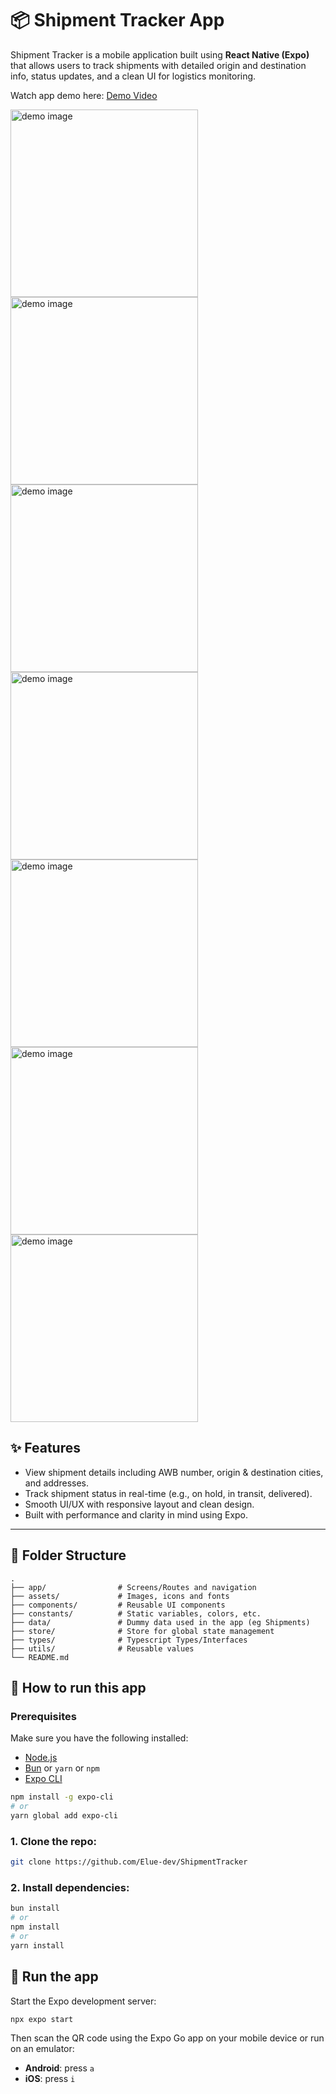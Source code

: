 # 📦 Shipment Tracker App

Shipment Tracker is a mobile application built using **React Native (Expo)** that allows users to track shipments with detailed origin and destination info, status updates, and a clean UI for logistics monitoring.

Watch app demo here: [Demo Video](https://res.cloudinary.com/dwdsjbetu/image/upload/v1754522730/ScreenRecording2025-08-06at23.49.52-ezgif.com-video-to-gif-converter_v0mskj.gif)

<img src="https://res.cloudinary.com/dwdsjbetu/image/upload/v1754521273/Screenshot_2025-08-07_at_00.00.17_oq0qtj.png" alt="demo image" width="300" />
<img src="https://res.cloudinary.com/dwdsjbetu/image/upload/v1754521275/Screenshot_2025-08-07_at_00.00.47_wklheb.png" alt="demo image" width="300" />
<img src="https://res.cloudinary.com/dwdsjbetu/image/upload/v1754520960/Screenshot_2025-08-06_at_23.53.07_banh6n.png" alt="demo image" width="300" />
<img src="https://res.cloudinary.com/dwdsjbetu/image/upload/v1754521940/Screenshot_2025-08-07_at_00.11.50_ne7ok2.png" alt="demo image" width="300" />
<img src="https://res.cloudinary.com/dwdsjbetu/image/upload/v1754520960/Screenshot_2025-08-06_at_23.53.07_banh6n.png" alt="demo image" width="300" />
<img src="https://res.cloudinary.com/dwdsjbetu/image/upload/v1754520945/Screenshot_2025-08-06_at_23.54.29_smpjea.png" alt="demo image" width="300" />
<img src="https://res.cloudinary.com/dwdsjbetu/image/upload/v1754520942/Screenshot_2025-08-06_at_23.53.56_tkw6gd.png" alt="demo image" width="300" />

## ✨ Features

- View shipment details including AWB number, origin & destination cities, and addresses.
- Track shipment status in real-time (e.g., on hold, in transit, delivered).
- Smooth UI/UX with responsive layout and clean design.
- Built with performance and clarity in mind using Expo.

---

## 🧱 Folder Structure

```
.
├── app/                # Screens/Routes and navigation
├── assets/             # Images, icons and fonts
├── components/         # Reusable UI components
├── constants/          # Static variables, colors, etc.
├── data/               # Dummy data used in the app (eg Shipments)
├── store/              # Store for global state management
├── types/              # Typescript Types/Interfaces
├── utils/              # Reusable values
└── README.md
```

## 📲 How to run this app

### Prerequisites

Make sure you have the following installed:

- [Node.js](https://nodejs.org/en/)
- [Bun](https://bun.com/docs/installation) or `yarn` or `npm`
- [Expo CLI](https://docs.expo.dev/get-started/installation/)

```bash
npm install -g expo-cli
# or
yarn global add expo-cli
```

### 1. Clone the repo:

```bash
git clone https://github.com/Elue-dev/ShipmentTracker
```

### 2. Install dependencies:

```bash
bun install
# or
npm install
# or
yarn install
```

## 📱 Run the app

Start the Expo development server:

```bash
npx expo start
```

Then scan the QR code using the Expo Go app on your mobile device or run on an emulator:

- **Android**: press `a`
- **iOS**: press `i`
